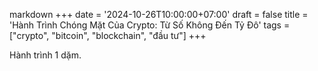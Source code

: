 markdown
+++
date = '2024-10-26T10:00:00+07:00'
draft = false
title = 'Hành Trình Chóng Mặt Của Crypto: Từ Số Không Đến Tỷ Đô'
tags = ["crypto", "bitcoin", "blockchain", "đầu tư"]
+++

Hành trình 1 dặm.
